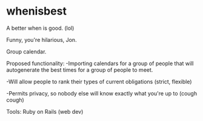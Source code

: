 # whenisbest

A better when is good. (lol)

Funny, you're hilarious, Jon.

Group calendar.

Proposed functionality:
-Importing calendars for a group of people that will autogenerate the best times for a group
of people to meet.

-Will allow people to rank their types of current obligations (strict, flexible)

-Permits privacy, so nobody else will know exactly what you're up to (cough cough)

Tools: Ruby on Rails (web dev)

